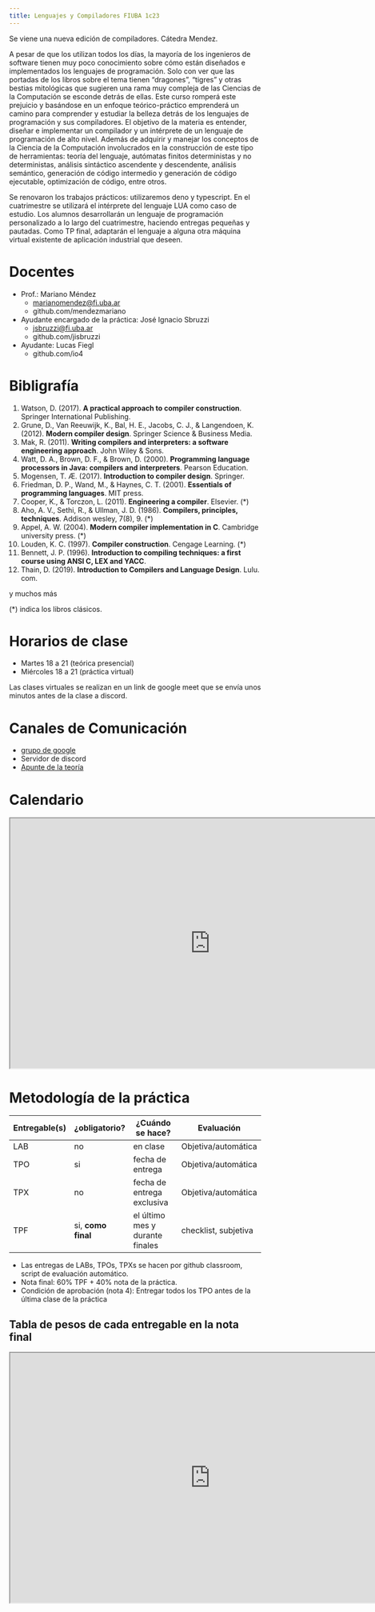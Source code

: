 ```yaml
---
title: Lenguajes y Compiladores FIUBA 1c23
---
```

Se viene una nueva edición de compiladores. Cátedra Mendez.

A pesar de que los utilizan todos los días, la mayoría de los ingenieros de software tienen muy poco conocimiento sobre cómo están diseñados e implementados los lenguajes de programación. Solo con ver que las portadas de los libros sobre el tema tienen “dragones”, “tigres” y otras bestias mitológicas que sugieren una rama muy compleja de las Ciencias de la Computación se esconde detrás de ellas. Este curso romperá este prejuicio y basándose en un enfoque teórico-práctico emprenderá un camino para comprender y estudiar la belleza detrás de los lenguajes de programación y sus compiladores. El objetivo de la materia es entender, diseñar e implementar un compilador y un intérprete de un lenguaje de programación de alto nivel. Además de adquirir y manejar los conceptos de la Ciencia de la Computación involucrados en la construcción de este tipo de herramientas: teoría del lenguaje, autómatas finitos deterministas y no deterministas, análisis sintáctico ascendente y descendente, análisis semántico, generación de código intermedio y generación de código ejecutable, optimización de código, entre otros.

Se renovaron los trabajos prácticos: utilizaremos deno y typescript. En el cuatrimestre se utilizará el intérprete del lenguaje LUA como caso de estudio. Los alumnos desarrollarán un lenguaje de programación personalizado a lo largo del cuatrimestre, haciendo entregas pequeñas y pautadas. Como TP final, adaptarán el lenguaje a alguna otra máquina virtual existente de aplicación industrial que deseen.

# Docentes
- Prof.: Mariano Méndez
    - marianomendez@fi.uba.ar
    - github.com/mendezmariano
- Ayudante encargado de la práctica: José Ignacio Sbruzzi
    - jsbruzzi@fi.uba.ar
    - github.com/jisbruzzi
- Ayudante: Lucas Fiegl
    - github.com/io4

# Bibligrafía 

1. Watson, D. (2017). **A practical approach to compiler construction**. Springer International Publishing.
2. Grune, D., Van Reeuwijk, K., Bal, H. E., Jacobs, C. J., & Langendoen, K. (2012). **Modern compiler design**. Springer Science & Business Media.
3. Mak, R. (2011). **Writing compilers and interpreters: a software engineering approach**. John Wiley & Sons.
4. Watt, D. A., Brown, D. F., & Brown, D. (2000). **Programming language processors in Java: compilers and interpreters**. Pearson Education.
5. Mogensen, T. Æ. (2017). **Introduction to compiler design**. Springer.
6. Friedman, D. P., Wand, M., & Haynes, C. T. (2001). **Essentials of programming languages**. MIT press.
7. Cooper, K., & Torczon, L. (2011). **Engineering a compiler**. Elsevier. (*)
8. Aho, A. V., Sethi, R., & Ullman, J. D. (1986). **Compilers, principles, techniques**. Addison wesley, 7(8), 9. (*)
9. Appel, A. W. (2004). **Modern compiler implementation in C**. Cambridge university press. (*)
10. Louden, K. C. (1997). **Compiler construction**. Cengage Learning.  (*)
11. Bennett, J. P. (1996). **Introduction to compiling techniques: a first course using ANSI C, LEX and YACC**.
12. Thain, D. (2019). **Introduction to Compilers and Language Design**. Lulu. com.

y muchos más

(*) indica los libros clásicos.


# Horarios de clase

- Martes 18 a 21 (teórica presencial)
- Miércoles 18 a 21 (práctica virtual)

Las clases virtuales se realizan en un link de google meet que se envía unos minutos antes de la clase a discord.

# Canales de Comunicación

- [grupo de google](https://groups.google.com/g/lenguajes-y-compiladores)
- Servidor de discord
- [Apunte de la teoría](https://compiladores.github.io/teo)

# Calendario
<iframe width=800 height=500 src="https://docs.google.com/spreadsheets/d/e/2PACX-1vQg_Xk6KqXCaGjjuN8_eFZ8S_HweXNvoIhNGCRAcQIESBxV7uKxnNwW4k_EEnji-OLPApirdMX6a1p_/pubhtml?gid=1728272792&amp;single=true&amp;widget=true&amp;headers=false" class="w-full"></iframe>

# Metodología de la práctica

<table>
    <thead>
        <tr>
            <th>Entregable(s)</th>
            <th>¿obligatorio?</th>
            <th>¿Cuándo se hace?</th>
            <th>Evaluación </th>
        </tr>
    </thead>
    <tbody>
        <tr>
            <td>LAB</td>
            <td>no</td>
            <td>en clase</td>
            <td>Objetiva/automática</td>
        </tr>
        <tr>
            <td>TPO</td>
            <td>si</td>
            <td>fecha de entrega</td>
            <td>Objetiva/automática</td>
        </tr>
        <tr>
            <td>TPX</td>
            <td>no</td>
            <td>fecha de entrega exclusiva</td>
            <td>Objetiva/automática</td>
        </tr>
        <tr>
            <td>TPF</td>
            <td>si, <b>como final</b></td>
            <td>el último mes y durante finales</td>
            <td>checklist, subjetiva</td>
        </tr>
    </tbody>
</table>

- Las entregas de LABs, TPOs, TPXs se hacen por github classroom, script de evaluación automático.
- Nota final: 60% TPF + 40% nota de la práctica.
- Condición de aprobación (nota 4): Entregar todos los TPO antes de la última clase de la práctica

## Tabla de pesos de cada entregable en la nota final
<iframe width=800 height=500 src="https://docs.google.com/spreadsheets/d/e/2PACX-1vQg_Xk6KqXCaGjjuN8_eFZ8S_HweXNvoIhNGCRAcQIESBxV7uKxnNwW4k_EEnji-OLPApirdMX6a1p_/pubhtml?gid=173989754&amp;single=true&amp;widget=false&amp;headers=false" class="w-full"></iframe>

